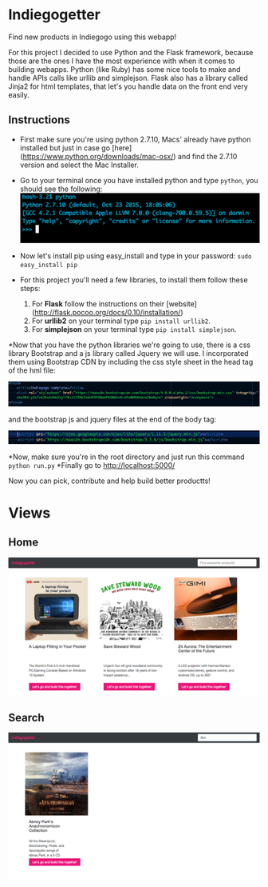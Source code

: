 # Indiegogetter #
Find new products in Indiegogo using this webapp!

For this project I decided to use Python and the Flask framework, because those are the ones I have the most experience with when it comes to building webapps. Python (like Ruby) has some nice tools to make and handle APIs calls like urllib and simplejson.
Flask also has a library called Jinja2 for html templates, that let's you handle data on the front end very easily.

## Instructions ##
* First make sure you're using python 2.7.10, Macs' already have python installed but just in case go [here] (https://www.python.org/downloads/mac-osx/) and find the 2.7.10 version and select the Mac Installer.

* Go to your terminal once you have installed python and type `python`, you should see the following:
  ![python image](/python_repl.png)

* Now let's install pip using easy_install and type in your password:
  `sudo easy_install pip`

* For this project you'll need a few libraries, to install them follow these steps: 
 
  1. For **Flask** follow the instructions on their [website] (http://flask.pocoo.org/docs/0.10/installation/)
  2. For **urllib2** on your terminal type `pip install urllib2`.
  3. For **simplejson** on your terminal type `pip install simplejson`.

*Now that you have the python libraries we're going to use, there is a css library Bootstrap and a js library called Jquery we will use. I incorporated them using Bootstrap CDN by including the css style sheet in the head tag of the hml file:

![boostrap](/bootstrap_cdn.png)

and the bootstrap js and jquery files at the end of the body tag:

![jquery](/jquery_bootstrap.png)

*Now, make sure you're in the root directory and just run this command `python run.py`
*Finally go to [http://localhost:5000/](http://localhost:5000/)

Now you can pick, contribute and help build better productts!

# Views #
## Home ##
![home](/home_view.png)

## Search ##
![search](/searching.png)
